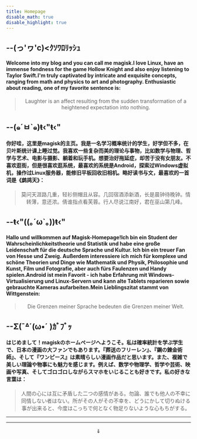 ```yaml
---
title: Homepage
disable_math: true
disable_highlight: true
---
```


--(っ'ヮ'c)<ｸｿﾜﾛﾘｯｼｭ
--

#### Welcome into my blog and you can call me magisk.I love Linux, have an immense fondness for the game Hollow Knight and also enjoy listening to Taylor Swift.I'm truly captivated by intricate and exquisite concepts, ranging from math and physics to art and photography. Enthusiastic about reading, one of my favorite sentence is:

> <center>Laughter is an affect resulting from the sudden transformation of a heightened expectation into nothing.</center>

--(๑´ㅂ`๑)ŧ‹"ŧ‹"
--

#### 你好哇，这里是magisk的主页。我是一名学习概率统计的学生，好学但不多，在贝叶斯统计课上睡过觉。我喜欢一些复杂而美的理论与事物，比如数学与物理、哲学与艺术、电影与摄影、躺着和玩手机。想要治好拖延症，却苦于没有女朋友。不喜欢逛街，但是很喜欢逛系统，最喜欢的系统是Android，探索过Windows虚拟机，操作过Linux服务器，能修旧平板回收旧相机。略好读书与文，最喜欢的一首词是《鹧鸪天》：

> <center>莫问天涯路几重，轻衫侧帽且从容。几回宿酒添新酒，长是晨钟待晚钟。情转薄，意还浓。倩谁指点看芙蓉。行人尽说江南好，君在巫山第几峰。</center>

--ŧ‹"((｡´ω`｡))ŧ‹"
--

#### Hallo und willkommen auf Magisk-Homepage!Ich bin ein Student der Wahrscheinlichkeitstheorie und Statistik und habe eine große Leidenschaft für die deutsche Sprache und Kultur. Ich bin ein treuer Fan von Hesse und Zweig. Außerdem interessiere ich mich für komplexe und schöne Theorien und Dinge wie Mathematik und Physik, Philosophie und Kunst, Film und Fotografie, aber auch fürs Faulenzen und Handy spielen.Android ist mein Favorit - ich habe Erfahrung mit Windows-Virtualisierung und Linux-Servern und kann alte Tablets reparieren sowie gebrauchte Kameras aufarbeiten.Mein Lieblingszitat stammt von Wittgenstein: 

> <center>Die Grenzen meiner Sprache bedeuten die Grenzen meiner Welt.</center>

--Σ(¯ᐞ´(ω•´ )ｶﾞﾌﾞｯ
--

#### はじめまして！magiskのホームページへようこそ。私は確率統計を学ぶ学生で、日本の漫画の大ファンでもあります。『葬送のフリーレン』、『鋼の錬金術師』、そして『ワンピース』は素晴らしい漫画作品だと思います。また、複雑で美しい理論や物事にも魅力を感じます。例えば、数学や物理学、哲学や芸術、映画や写真、そしてゴロゴロしながらスマホをいじることも好きです。私の好きな言葉は：

> <center>人間の心には互に矛盾した二つの感情がある。勿論、誰でも他人の不幸に同情しない者はない。所がその人がその不幸を、どうにかして切りぬける事が出来ると、今度はこっちで何となく物足りないような心もちがする。</center>

-------
-------

$$\Downarrow$$
